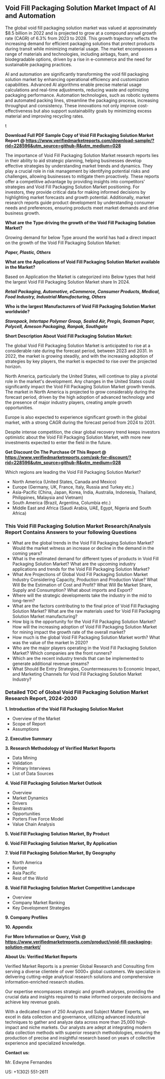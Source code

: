 <h2>Void Fill Packaging Solution Market Impact of AI and Automation</h2><p>The global void fill packaging solution market was valued at approximately $8.5 billion in 2022 and is projected to grow at a compound annual growth rate (CAGR) of 6.3% from 2023 to 2028. This growth trajectory reflects the increasing demand for efficient packaging solutions that protect products during transit while minimizing material usage. The market encompasses a range of materials and technologies, including airbags, foam, and biodegradable options, driven by a rise in e-commerce and the need for sustainable packaging practices.</p><p>AI and automation are significantly transforming the void fill packaging solution market by enhancing operational efficiency and customization capabilities. Advanced AI algorithms enable precise material usage calculations and real-time adjustments, reducing waste and optimizing packaging performance. Automation technologies, such as robotic systems and automated packing lines, streamline the packaging process, increasing throughput and consistency. These innovations not only improve cost-effectiveness but also support sustainability goals by minimizing excess material and improving recycling rates.</p>t</p><p id="" class=""><strong>Download Full PDF Sample Copy of Void Fill Packaging Solution Market Report @ <a href="https://www.verifiedmarketreports.com/download-sample/?rid=228596&utm_source=github-R&utm_medium=028" target="_blank">https://www.verifiedmarketreports.com/download-sample/?rid=228596&utm_source=github-R&utm_medium=028</a></strong></p><p>The importance of&nbsp;Void Fill Packaging Solution Market research reports lies in their ability to aid strategic planning, helping businesses develop effective strategies by understanding market trends and dynamics. They play a crucial role in risk management by identifying potential risks and challenges, allowing businesses to mitigate them proactively. These reports offer a competitive advantage by providing insights into competitors' strategies and Void Fill Packaging Solution Market positioning. For investors, they provide critical data for making informed decisions by highlighting market forecasts and growth potential. Additionally, market research reports guide product development by understanding consumer needs and preferences, ensuring products meet market demands and drive business growth.</p><p><strong>What are the&nbsp;Type driving the growth of the Void Fill Packaging Solution Market?</strong></p><p id="" class="">Growing demand for below Type around the world has had a direct impact on the growth of the Void Fill Packaging Solution Market:</p><em><strong>Paper, Plastic, Others</strong></em></p><strong>What are the&nbsp;Applications&nbsp;of Void Fill Packaging Solution Market available in the Market?</strong></p><p id="" class="">Based on Application the Market is categorized into Below types that held the largest Void Fill Packaging Solution Market share In 2024.</p><em><strong>Retail Packaging, Automotive, eCommerce, Consumer Products, Medical, Food Industry, Industrial Manufacturing, Others</strong></em></p><strong>Who is the largest Manufacturers of Void Fill Packaging Solution Market worldwide?</strong></p><p><em><strong>Storopack, Intertape Polymer Group, Sealed Air, Pregis, Seaman Paper, Polycell, Ameson Packaging, Ranpak, Southgate</strong></em></p><p id="" class=""><strong>Short Description About Void Fill Packaging Solution Market:</strong></p><p>The global Void Fill Packaging Solution Market is anticipated to rise at a considerable rate during the forecast period, between 2023 and 2031. In 2022, the market is growing steadily, and with the increasing adoption of strategies by key players, the market is expected to rise over the projected horizon.</p><p>North America, particularly the United States, will continue to play a pivotal role in the market's development. Any changes in the United States could significantly impact the Void Fill Packaging Solution Market growth trends. The market in North America is projected to grow considerably during the forecast period, driven by the high adoption of advanced technology and the presence of major industry players, creating ample growth opportunities.</p><p>Europe is also expected to experience significant growth in the global market, with a strong CAGR during the forecast period from 2024 to 2031.</p><p>Despite intense competition, the clear global recovery trend keeps investors optimistic about the Void Fill Packaging Solution Market, with more new investments expected to enter the field in the future.</p><p id="" class=""><strong>Get Discount On The Purchase Of This Report @ <a href="https://www.verifiedmarketreports.com/ask-for-discount/?rid=228596&utm_source=github-R&utm_medium=028" target="_blank">https://www.verifiedmarketreports.com/ask-for-discount/?rid=228596&utm_source=github-R&utm_medium=028</a></strong></p>Which regions are leading the Void Fill Packaging Solution Market?</p><ul><li>North America (United States, Canada and Mexico)</li><li>Europe (Germany, UK, France, Italy, Russia and Turkey etc.)</li><li>Asia-Pacific (China, Japan, Korea, India, Australia, Indonesia, Thailand, Philippines, Malaysia and Vietnam)</li><li>South America (Brazil, Argentina, Columbia etc.)</li><li>Middle East and Africa (Saudi Arabia, UAE, Egypt, Nigeria and South Africa)</li></ul><h3 id="" class="">This Void Fill Packaging Solution Market Research/Analysis Report Contains Answers to your following Questions</h3><ul><li>What are the global trends in the Void Fill Packaging Solution Market? Would the market witness an increase or decline in the demand in the coming years?</li><li>What is the estimated demand for different types of products in Void Fill Packaging Solution Market? What are the upcoming industry applications and trends for the Void Fill Packaging Solution Market?</li><li>What Are Projections of Global Void Fill Packaging Solution Market Industry Considering Capacity, Production and Production Value? What Will Be the Estimation of Cost and Profit? What Will Be Market Share, Supply and Consumption? What about imports and Export?</li><li>Where will the strategic developments take the industry in the mid to long-term?</li><li>What are the factors contributing to the final price of Void Fill Packaging Solution Market? What are the raw materials used for Void Fill Packaging Solution Market manufacturing?</li><li>How big is the opportunity for the Void Fill Packaging Solution Market? How will the increasing adoption of Void Fill Packaging Solution Market for mining impact the growth rate of the overall market?</li><li>How much is the global Void Fill Packaging Solution Market worth? What was the value of the market In 2020?</li><li>Who are the major players operating in the Void Fill Packaging Solution Market? Which companies are the front runners?</li><li>Which are the recent industry trends that can be implemented to generate additional revenue streams?</li><li>What Should Be Entry Strategies, Countermeasures to Economic Impact, and Marketing Channels for Void Fill Packaging Solution Market Industry?</li></ul><h3 id="" class="">Detailed TOC of Global Void Fill Packaging Solution Market Research Report, 2024-2030</h3><p id="" class=""><strong>1. Introduction of the Void Fill Packaging Solution Market</strong></p><ul><li>Overview of the Market</li><li>Scope of Report</li><li>Assumptions</li></ul><p id="" class=""><strong>2. Executive Summary</strong></p><p id="" class=""><strong>3. Research Methodology of Verified Market Reports</strong></p><ul><li>Data Mining</li><li>Validation</li><li>Primary Interviews</li><li>List of Data Sources</li></ul><p id="" class=""><strong>4. Void Fill Packaging Solution Market Outlook</strong></p><ul><li>Overview</li><li>Market Dynamics</li><li>Drivers</li><li>Restraints</li><li>Opportunities</li><li>Porters Five Force Model</li><li>Value Chain Analysis</li></ul><p id="" class=""><strong>5. Void Fill Packaging Solution Market, By Product</strong></p><p id="" class=""><strong>6. Void Fill Packaging Solution Market, By Application</strong></p><p id="" class=""><strong>7. Void Fill Packaging Solution Market, By Geography</strong></p><ul><li>North America</li><li>Europe</li><li>Asia Pacific</li><li>Rest of the World</li></ul><p id="" class=""><strong>8. Void Fill Packaging Solution Market Competitive Landscape</strong></p><ul><li>Overview</li><li>Company Market Ranking</li><li>Key Development Strategies</li></ul><p id="" class=""><strong>9. Company Profiles</strong></p><p id="" class=""><strong>10. Appendix</strong></p><p id="" class=""><strong>For More Information or Query, Visit @ <a href="https://www.verifiedmarketreports.com/product/void-fill-packaging-solution-market/" target="_blank">https://www.verifiedmarketreports.com/product/void-fill-packaging-solution-market/</a></strong></p><p id="" class=""><strong>About Us: Verified Market Reports</strong></p><p id="" class="">Verified Market Reports is a premier Global Research and Consulting firm serving a diverse clientele of over 5000+ global customers. We specialize in delivering cutting-edge analytical research solutions and comprehensive information-enriched research studies.</p><p id="" class="">Our expertise encompasses strategic and growth analyses, providing the crucial data and insights required to make informed corporate decisions and achieve key revenue goals.</p><p id="" class="">With a dedicated team of 250 Analysts and Subject Matter Experts, we excel in data collection and governance, utilizing advanced industrial techniques to gather and analyze data across more than 25,000 high-impact and niche markets. Our analysts are adept at integrating modern data collection methods with superior research methodologies, ensuring the production of precise and insightful research based on years of collective experience and specialized knowledge.</p><p id="" class=""><strong>Contact us:</strong></p><p id="" class="">Mr. Edwyne Fernandes</p><p id="" class="">US: +1(302) 551-2611</p>